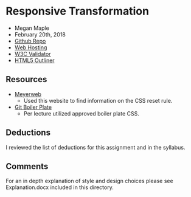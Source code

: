 # Responsive Transformation
* Megan Maple
* February 20th, 2018
* [Github Repo](https://github.com/maplemegan333/project_transformation_maple_megan.git)
* [Web Hosting](http://makeitmomentous.live/project_transformation_maple_megan/)
* [W3C Validator](https://validator.w3.org/nu/?doc=http%3A%2F%2Fmakeitmomentous.live%2Fproject_transformation_maple_megan%2F)
* [HTML5 Outliner](https://gsnedders.html5.org/outliner/process.py?url=http%3A%2F%2Fmakeitmomentous.live%2Fproject_transformation_maple_megan%2F)

## Resources

* [Meyerweb](https://meyerweb.com/eric/tools/css/reset/)
    * Used this website to find information on the CSS reset rule.
* [Git Boiler Plate](https://github.com/h5bp/html5-boilerplate/blob/master/src/css/main.css#L107-L169)
    * Per lecture utilized approved boiler plate CSS.

## Deductions

I reviewed the list of deductions for this assignment and in the syllabus.

## Comments

For an in depth explanation of style and design choices please see Explanation.docx included in this directory.
